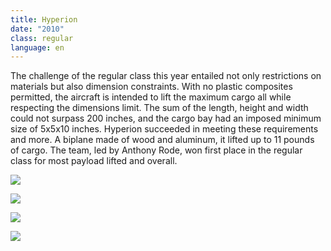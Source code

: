 ```yaml
---
title: Hyperion
date: "2010"
class: regular
language: en
---
```

The challenge of the regular class this year entailed not only restrictions on materials but also dimension constraints. With no plastic composites permitted, the aircraft is intended to lift the maximum cargo all while respecting the dimensions limit. The sum of the length, height and width could not surpass 200 inches, and the cargo bay had an imposed minimum size of 5x5x10 inches. Hyperion succeeded in meeting these requirements and more. A biplane made of wood and aluminum, it lifted up to 11 pounds of cargo. The team, led by Anthony Rode, won first place in the regular class for most payload lifted and overall. 

![](https://res.cloudinary.com/decninixz/image/upload/v1595341508/Hyperion_1_vfilic.jpg)

![](https://res.cloudinary.com/decninixz/image/upload/v1595341508/Hyperion_3_jw33ne.jpg)

![](https://res.cloudinary.com/decninixz/image/upload/v1595341508/Hyperion_4_wdt7fu.jpg)

![](https://res.cloudinary.com/decninixz/image/upload/v1595341508/Hyperion_8_nwe0gh.jpg)